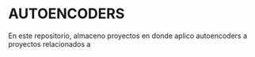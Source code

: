 # AUTOENCODERS
En este repositorio, almaceno proyectos en donde aplico autoencoders a proyectos relacionados a


